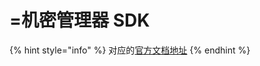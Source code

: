 # =机密管理器 SDK

{% hint style="info" %}
对应的[官方文档地址](https://bitwarden.com/help/secrets-manager-sdk/)
{% endhint %}
